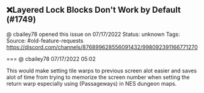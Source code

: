 ## ❌Layered Lock Blocks Don't Work by Default (#1749)
@ cbailey78 opened this issue on 07/17/2022
Status: unknown
Tags: 
Source: #old-feature-requests https://discord.com/channels/876899628556091432/998092391166771270


=== @ cbailey78 07/17/2022 05:02

This would make setting tile warps to previous screen alot easier and saves alot of time from trying to memorize the screen number when setting the return warp especially using (Passageways) in NES dungeon maps.
